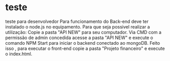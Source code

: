 # teste
teste para desenvolvedor
Para funcionamento do Back-end deve ter instalado o node.js no equipamento.
Para que seja possivel realizar a utilização:
Copie a pasta "API NEW" para seu computador.
Via CMD com a permissão de admin concedida acesse a pasta "API NEW" e execute o comando NPM Start para iniciar o backend conectado ao mongoDB.
Feito isso , para executar o front-end copie a pasta "Projeto financeiro" e execute o index.html.
